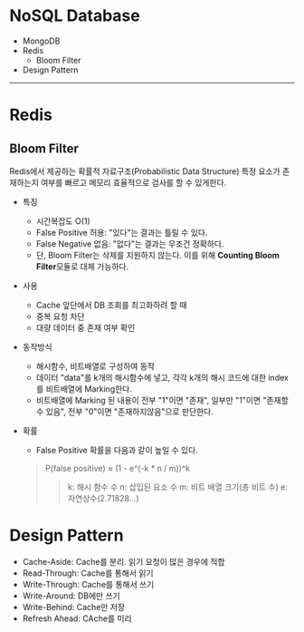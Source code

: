 # NoSQL Database
- MongoDB
- Redis
  - Bloom Filter
- Design Pattern

---

# Redis
## Bloom Filter
Redis에서 제공하는 확률적 자료구조(Probabilistic Data Structure)
특정 요소가 존재하는지 여부를 빠르고 메모리 효율적으로 검사를 할 수 있게한다.

- 특징
  - 시간복잡도 O(1)
  - False Positive 허용: "있다"는 결과는 틀릴 수 있다.
  - False Negative 없음: "없다"는 결과는 무조건 정확하다.
  - 단, Bloom Filter는 삭제를 지원하지 않는다. 이를 위해 **Counting Bloom Filter**모듈로 대체 가능하다.

- 사용
  - Cache 앞단에서 DB 조회를 최고화하려 할 때
  - 중복 요청 차단
  - 대량 데이터 중 존재 여부 확인

- 동작방식
  - 해시함수, 비트배열로 구성하여 동작
  - 데이터 "data"를 k개의 해시함수에 넣고, 각각 k개의 해시 코드에 대한 index를 비트배열에 Marking한다.
  - 비트배열에 Marking 된 내용이 전부 "1"이면 "존재", 일부만 "1"이면 "존재할 수 있음", 전부 "0"이면 "존재하지않음"으로 판단한다.

- 확률
  - False Positive 확률을 다음과 같이 높일 수 있다.
  > P(false positive) ≈ (1 - e^(-k * n / m))^k
  >> k: 해시 함수 수
  >> n: 삽입된 요소 수
  >> m: 비트 배열 크기(총 비트 수)
  >> e: 자연상수(2.71828...)

# Design Pattern
- Cache-Aside: Cache를 분리. 읽기 요청이 많은 경우에 적합
- Read-Through: Cache를 통해서 읽기
- Write-Through: Cache를 통해서 쓰기
- Write-Around: DB에만 쓰기
- Write-Behind: Cache만 저장
- Refresh Ahead: CAche를 미리
